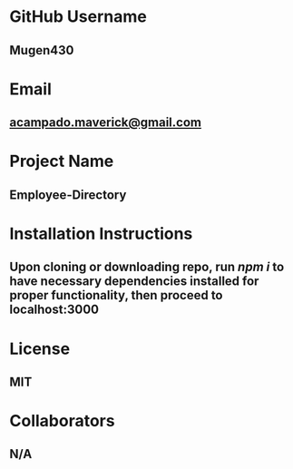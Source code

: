   # GitHub Username
  ## Mugen430
  

  # Email
  ## acampado.maverick@gmail.com


  # Project Name
  ## Employee-Directory


  # Installation Instructions
  ## Upon cloning or downloading repo, run *npm i* to have necessary dependencies installed for proper functionality, then proceed to localhost:3000


  # License
  ## MIT


  # Collaborators
  ## N/A